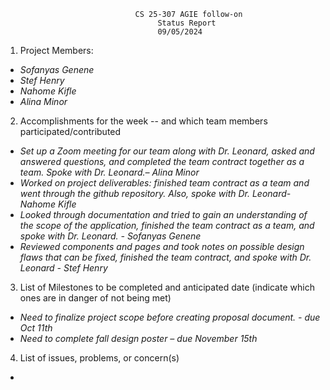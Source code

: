 								 CS 25-307 AGIE follow-on
								      Status Report
								      09/05/2024


1) Project Members:

* *Sofanyas Genene*  
* *Stef Henry*  
* *Nahome Kifle*  
* *Alina Minor*

2) Accomplishments for the week \-- and which team members participated/contributed

* *Set up a Zoom meeting for our team along with Dr. Leonard, asked and answered questions, and completed the team contract together as a team. Spoke with Dr. Leonard.– Alina Minor*  
* *Worked on project deliverables: finished team contract as a team and went through the github repository. Also, spoke with Dr. Leonard-Nahome Kifle*  
* *Looked through documentation and tried to gain an understanding of the scope of the application, finished the team contract as a team, and spoke with Dr. Leonard. \- Sofanyas Genene*  
* *Reviewed components and pages and took notes on possible design flaws that can be fixed, finished the team contract, and spoke with Dr. Leonard  \- Stef Henry* 

	

3) List of Milestones to be completed and anticipated date (indicate which ones are in danger of not being met) 

* *Need to finalize project scope before creating proposal document. \- due Oct 11th*  
* *Need to complete fall design poster – due November 15th*

4) List of issues, problems, or concern(s)

*   
  
